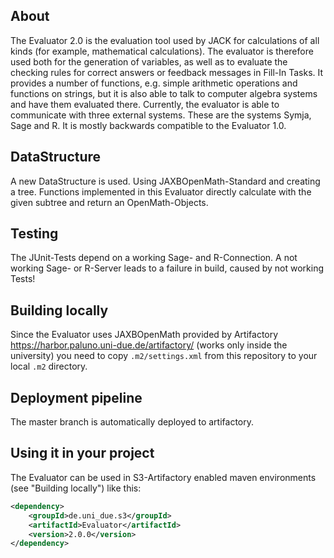 ## About
The Evaluator 2.0 is the evaluation tool used by JACK for calculations of all kinds (for example, mathematical calculations). The evaluator is therefore used both for the generation of variables, as well as to evaluate the checking rules for correct answers or feedback messages in Fill-In Tasks. It provides a number of functions, e.g. simple arithmetic operations and functions on strings, but it is also able to talk to computer algebra systems and have them evaluated there. Currently, the evaluator is able to communicate with three external systems. These are the systems Symja, Sage and R. It is mostly backwards compatible to the Evaluator 1.0.

## DataStructure
A new DataStructure is used. Using JAXBOpenMath-Standard and creating a tree.
Functions implemented in this Evaluator directly calculate with the given 
subtree and return an OpenMath-Objects.

## Testing
The JUnit-Tests depend on a working Sage- and R-Connection.
A not working Sage- or R-Server leads to a failure in build, caused by not working Tests!

## Building locally
Since the Evaluator uses JAXBOpenMath provided by Artifactory https://harbor.paluno.uni-due.de/artifactory/ (works only inside the university) you need to copy ``.m2/settings.xml`` from this repository to your local ``.m2`` directory.

## Deployment pipeline
The master branch is automatically deployed to artifactory.

## Using it in your project
 The Evaluator can be used in S3-Artifactory enabled maven environments (see "Building locally") like this:
```xml
<dependency>
    <groupId>de.uni_due.s3</groupId>
    <artifactId>Evaluator</artifactId>
    <version>2.0.0</version>
</dependency>
```